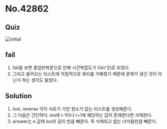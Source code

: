 # No.42862

## Quiz

![initial](https://user-images.githubusercontent.com/70942197/116208970-65c31880-a77c-11eb-8f0a-d0ec1b6f0833.png)

## fail

1. fail을 보면 중첩반복문으로 인해 시간복잡도가 O(n^2)로 되었다.
2. 그리고 들어오는 리스트에 직접적으로 쿼리를 가해줬기 때문에 문제가 생긴 것이 아닌가 하는 생각도 들었다.

## Solution

1. lost, reverse 각각 서로가 가진 원소가 없는 리스트를 생성해준다.
2. 그 다음은 간단하다. los에 r-1이나 r+1에 해당하는 값이 존재한다면 삭제한다.
3. answer는 n 값에 los의 길이 만큼 빼준다. 즉 삭제되고 없는 녀석들만큼 빼준다.

